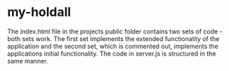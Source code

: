 # my-holdall
The index.html file in the projects public folder contains two sets of code - both sets work. The first set implements the extended functionality of the application and the second set, which is commented out, implements the applications initial functionality. The code in server.js is structured in the same manner.
